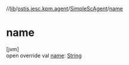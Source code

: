 //[lib](../../../index.md)/[ostis.jesc.kpm.agent](../index.md)/[SimpleScAgent](index.md)/[name](name.md)

# name

[jvm]\
open override val [name](name.md): [String](https://kotlinlang.org/api/latest/jvm/stdlib/kotlin/-string/index.html)

